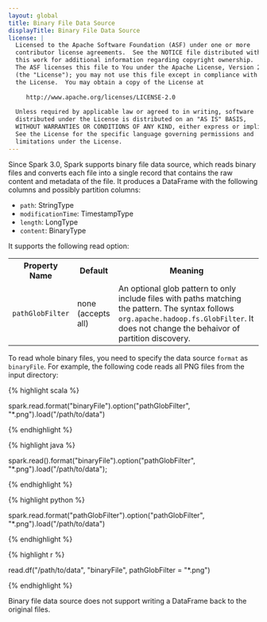 ```yaml
---
layout: global
title: Binary File Data Source
displayTitle: Binary File Data Source
license: |
  Licensed to the Apache Software Foundation (ASF) under one or more
  contributor license agreements.  See the NOTICE file distributed with
  this work for additional information regarding copyright ownership.
  The ASF licenses this file to You under the Apache License, Version 2.0
  (the "License"); you may not use this file except in compliance with
  the License.  You may obtain a copy of the License at
 
     http://www.apache.org/licenses/LICENSE-2.0
 
  Unless required by applicable law or agreed to in writing, software
  distributed under the License is distributed on an "AS IS" BASIS,
  WITHOUT WARRANTIES OR CONDITIONS OF ANY KIND, either express or implied.
  See the License for the specific language governing permissions and
  limitations under the License.
---
```


Since Spark 3.0, Spark supports binary file data source,
which reads binary files and converts each file into a single record that contains the raw content
and metadata of the file.
It produces a DataFrame with the following columns and possibly partition columns:
* `path`: StringType
* `modificationTime`: TimestampType
* `length`: LongType
* `content`: BinaryType

It supports the following read option:
<table class="table">
  <tr><th><b>Property Name</b></th><th><b>Default</b></th><th><b>Meaning</b></th></tr>
  <tr>
    <td><code>pathGlobFilter</code></td>
    <td>none (accepts all)</td>
    <td>
    An optional glob pattern to only include files with paths matching the pattern.
    The syntax follows <code>org.apache.hadoop.fs.GlobFilter</code>.
    It does not change the behaivor of partition discovery.
    </td>
  </tr>
</table>

To read whole binary files, you need to specify the data source `format` as `binaryFile`.
For example, the following code reads all PNG files from the input directory:

<div class="codetabs">
<div data-lang="scala" markdown="1">
{% highlight scala %}

spark.read.format("binaryFile").option("pathGlobFilter", "*.png").load("/path/to/data")

{% endhighlight %}
</div>

<div data-lang="java" markdown="1">
{% highlight java %}

spark.read().format("binaryFile").option("pathGlobFilter", "*.png").load("/path/to/data");

{% endhighlight %}
</div>
<div data-lang="python" markdown="1">
{% highlight python %}

spark.read.format("pathGlobFilter").option("pathGlobFilter", "*.png").load("/path/to/data")

{% endhighlight %}
</div>
<div data-lang="r" markdown="1">
{% highlight r %}

read.df("/path/to/data", "binaryFile", pathGlobFilter = "*.png")

{% endhighlight %}
</div>
</div>

Binary file data source does not support writing a DataFrame back to the original files.
